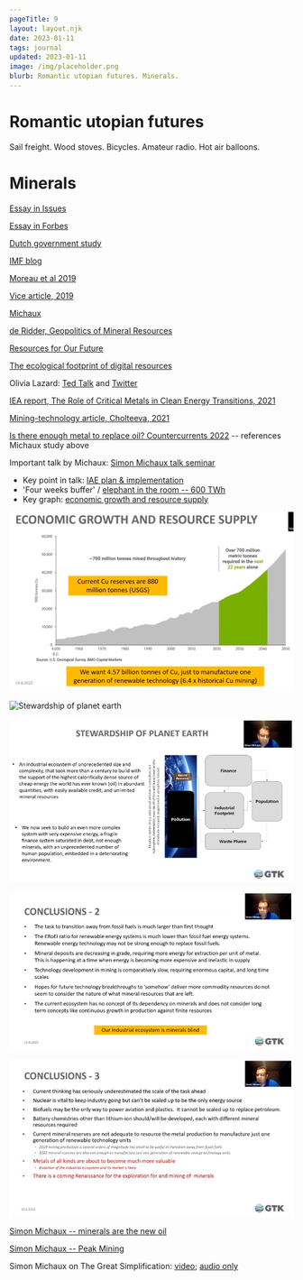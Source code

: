 ```yaml
---
pageTitle: 9
layout: layout.njk
date: 2023-01-11
tags: journal
updated: 2023-01-11
image: /img/placeholder.png
blurb: Romantic utopian futures. Minerals.
---
```


# Romantic utopian futures

Sail freight.
Wood stoves.
Bicycles.
Amateur radio.
Hot air balloons.

# Minerals

[Essay in Issues](https://issues.org/environmental-economic-costs-minerals-solar-wind-batteries-mills/)

[Essay in Forbes](https://www.forbes.com/sites/forbestechcouncil/2022/03/11/the-unseen-minerals-conundrum-of-the-clean-energy-transition/?sh=22871aca21d1)

[Dutch government study](https://www.metabolic.nl/publications/metal-demand-for-renewable-electricity-generation-in-the-netherlands-pdf/)

[IMF blog](https://www.imf.org/en/Blogs/Articles/2021/12/08/metals-demand-from-energy-transition-may-top-current-global-supply)

[Moreau et al 2019](https://www.mdpi.com/2079-9276/8/1/29)

[Vice article, 2019](https://www.vice.com/en/article/a3mavb/we-dont-mine-enough-rare-earth-metals-to-replace-fossil-fuels-with-renewable-energy)

[Michaux](https://www.gtk.fi/en/current/a-bottom-up-insight-reveals-replacing-fossil-fuels-is-even-more-enormous-task-than-thought/)

[de Ridder, Geopolitics of Mineral Resources](https://hcss.nl/wp-content/uploads/2013/08/The_Geopolitics_of_Mineral_Resources_for_Renewable_Energy_Technologies.pdf)

[Resources for Our Future](https://www.cambridge.org/core/books/abs/resources-for-our-future/challenges-ahead/19202F44454CAB830CEE12FC49CED59F)

[The ecological footprint of digital resources](https://www.resilience.org/stories/2020-01-07/the-invisible-and-growing-ecological-footprint-of-digital-technology/)

Olivia Lazard: [Ted Talk](https://www.youtube.com/watch?v=za6dE5JrNB0) and [Twitter](https://twitter.com/olivialazard)

[IEA report, The Role of Critical Metals in Clean Energy Transitions, 2021](https://www.iea.org/reports/the-role-of-critical-minerals-in-clean-energy-transitions)

[Mining-technology article, Cholteeva, 2021](https://www.mining-technology.com/features/lack-of-critical-minerals/)

[Is there enough metal to replace oil? Countercurrents 2022](https://countercurrents.org/2022/08/is-there-enough-metal-to-replace-oil/) -- references Michaux study above

Important talk by Michaux: [Simon Michaux talk seminar](https://www.youtube.com/watch?v=MBVmnKuBocc)

- Key point in talk: [IAE plan & implementation](https://youtu.be/MBVmnKuBocc?t=1690)
- 'Four weeks buffer' / [elephant in the room -- 600 TWh](https://youtu.be/MBVmnKuBocc?t=1924)
- Key graph: [economic growth and resource supply](https://youtu.be/MBVmnKuBocc?t=2681)

![](/img/copper_discovery.png)

![Stewardship of planet earth](https://youtu.be/MBVmnKuBocc?t=2795)

![](/img/stewardship.png)

![](/img/conclusions_1.png)

![](/img/conclusions_2.png)

[Simon Michaux -- minerals are the new oil](https://www.youtube.com/watch?v=uyZVUPU5R0U)

[Simon Michaux -- Peak Mining](https://www.youtube.com/watch?v=TFyTSiCXWEE)

Simon Michaux on The Great Simplification: [video](https://www.youtube.com/watch?v=4R2Iie1Ju1k);  [audio only](https://www.thegreatsimplification.com/episode/49-simon-michaux)
